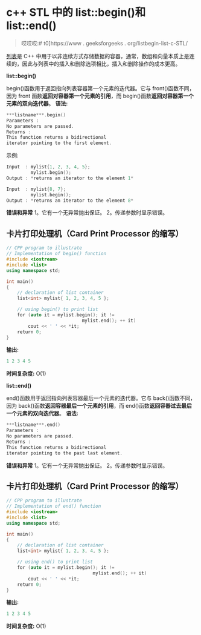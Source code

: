 # c++ STL 中的 list::begin()和 list::end()

> 哎哎哎:# t0]https://www . geeksforgeeks . org/listbegin-list-c-STL/

[列表](https://www.geeksforgeeks.org/list-cpp-stl/)是 C++ 中用于以非连续方式存储数据的容器，通常，数组和向量本质上是连续的，因此与列表中的插入和删除选项相比，插入和删除操作的成本更高。

**list::begin()**

begin()函数用于返回指向列表容器第一个元素的迭代器。它与 front()函数不同，因为 front 函数**返回对容器第一个元素的引用**，而 begin()函数**返回对容器第一个元素的双向迭代器**。
**语法:**

```cpp
***listname***.begin()
Parameters :
No parameters are passed.
Returns :
This function returns a bidirectional
iterator pointing to the first element.

```

示例:

```cpp
Input  : mylist{1, 2, 3, 4, 5};
         mylist.begin();
Output : *returns an iterator to the element 1*

Input  : mylist{8, 7};
         mylist.begin();
Output : *returns an iterator to the element 8*

```

**错误和异常**
1。它有一个无异常抛出保证。
2。传递参数时显示错误。

## 卡片打印处理机（Card Print Processor 的缩写）

```cpp
// CPP program to illustrate
// Implementation of begin() function
#include <iostream>
#include <list>
using namespace std;

int main()
{
    // declaration of list container
    list<int> mylist{ 1, 2, 3, 4, 5 };

    // using begin() to print list
    for (auto it = mylist.begin(); it != 
                            mylist.end(); ++ it)
        cout << ' ' << *it;
    return 0;
}
```

**输出:**

```cpp
1 2 3 4 5

```

**时间复杂度:** O(1)

**list::end()**

end()函数用于返回指向列表容器最后一个元素的迭代器。它与 back()函数不同，因为 back()函数**返回容器最后一个元素的引用**，而 end()函数**返回容器过去最后一个元素的双向迭代器**。
**语法:**

```cpp
***listname***.end()
Parameters :
No parameters are passed.
Returns :
This function returns a bidirectional
iterator pointing to the past last element.

```

**错误和异常**
1。它有一个无异常抛出保证。
2。传递参数时显示错误。

## 卡片打印处理机（Card Print Processor 的缩写）

```cpp
// CPP program to illustrate
// Implementation of end() function
#include <iostream>
#include <list>
using namespace std;

int main()
{
    // declaration of list container
    list<int> mylist{ 1, 2, 3, 4, 5 };

    // using end() to print list
    for (auto it = mylist.begin(); it !=
                                mylist.end(); ++ it)
        cout << ' ' << *it;
    return 0;
}
```

**输出:**

```cpp
1 2 3 4 5

```

**时间复杂度:** O(1)